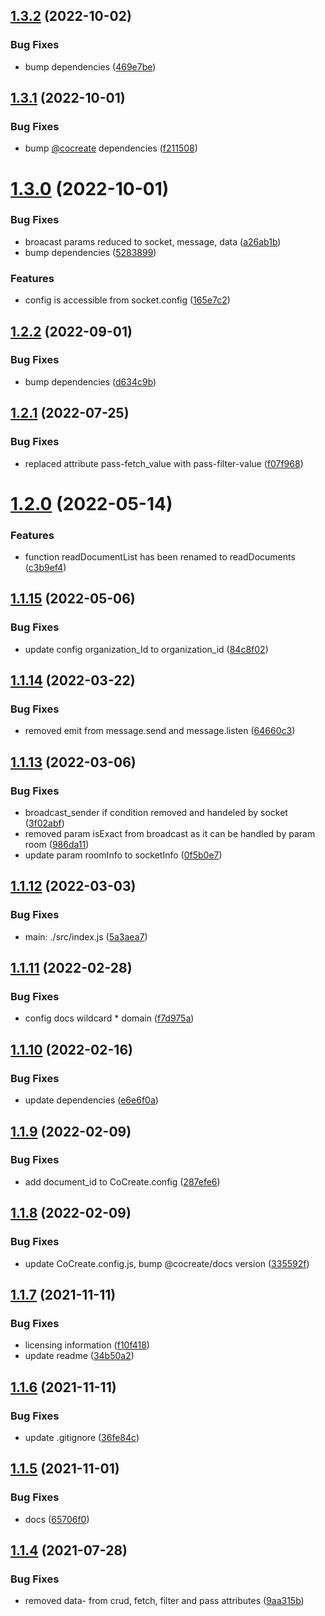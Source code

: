## [1.3.2](https://github.com/CoCreate-app/CoCreate-message-server/compare/v1.3.1...v1.3.2) (2022-10-02)


### Bug Fixes

* bump dependencies ([469e7be](https://github.com/CoCreate-app/CoCreate-message-server/commit/469e7be828e62d85f4cc615d8463f4cf9f796c39))

## [1.3.1](https://github.com/CoCreate-app/CoCreate-message-server/compare/v1.3.0...v1.3.1) (2022-10-01)


### Bug Fixes

* bump [@cocreate](https://github.com/cocreate) dependencies ([f211508](https://github.com/CoCreate-app/CoCreate-message-server/commit/f211508ce12e22844b187a09cfd515d78552a02a))

# [1.3.0](https://github.com/CoCreate-app/CoCreate-message-server/compare/v1.2.2...v1.3.0) (2022-10-01)


### Bug Fixes

* broacast params reduced to socket, message, data ([a26ab1b](https://github.com/CoCreate-app/CoCreate-message-server/commit/a26ab1b5e049e224fc06e95d001f2d8a0cd153fe))
* bump dependencies ([5283899](https://github.com/CoCreate-app/CoCreate-message-server/commit/5283899833386983892e38313aebea6ad82687c2))


### Features

* config is accessible from socket.config ([165e7c2](https://github.com/CoCreate-app/CoCreate-message-server/commit/165e7c2eaba811cd974f0ed0c4307d71fc15abb4))

## [1.2.2](https://github.com/CoCreate-app/CoCreate-message-server/compare/v1.2.1...v1.2.2) (2022-09-01)


### Bug Fixes

* bump dependencies ([d634c9b](https://github.com/CoCreate-app/CoCreate-message-server/commit/d634c9b279975bfcecd94f4fd06e73fa17d0e8bc))

## [1.2.1](https://github.com/CoCreate-app/CoCreate-message-server/compare/v1.2.0...v1.2.1) (2022-07-25)


### Bug Fixes

* replaced attribute pass-fetch_value with pass-filter-value ([f07f968](https://github.com/CoCreate-app/CoCreate-message-server/commit/f07f9686deddaf6bb64a10dd40f1ae73d58b5167))

# [1.2.0](https://github.com/CoCreate-app/CoCreate-message-server/compare/v1.1.15...v1.2.0) (2022-05-14)


### Features

* function readDocumentList has been renamed to readDocuments ([c3b9ef4](https://github.com/CoCreate-app/CoCreate-message-server/commit/c3b9ef46f2f9088e64b76eab23ffe5a8ca44296b))

## [1.1.15](https://github.com/CoCreate-app/CoCreate-message-server/compare/v1.1.14...v1.1.15) (2022-05-06)


### Bug Fixes

* update config organization_Id to organization_id ([84c8f02](https://github.com/CoCreate-app/CoCreate-message-server/commit/84c8f02d41bff0129d17545156871f852a7036eb))

## [1.1.14](https://github.com/CoCreate-app/CoCreate-message-server/compare/v1.1.13...v1.1.14) (2022-03-22)


### Bug Fixes

* removed emit from message.send and message.listen ([64660c3](https://github.com/CoCreate-app/CoCreate-message-server/commit/64660c342f15e9465b9ec1fc82ee6bb9162087a0))

## [1.1.13](https://github.com/CoCreate-app/CoCreate-message-server/compare/v1.1.12...v1.1.13) (2022-03-06)


### Bug Fixes

* broadcast_sender if condition removed and handeled by socket ([3f02abf](https://github.com/CoCreate-app/CoCreate-message-server/commit/3f02abf140b3aba761c2a9eba63b0dfd100545da))
* removed param isExact from broadcast as it can be handled by param room ([986da11](https://github.com/CoCreate-app/CoCreate-message-server/commit/986da113a596eb0a94478b0295d425612f2ade06))
* update param roomInfo to socketInfo ([0f5b0e7](https://github.com/CoCreate-app/CoCreate-message-server/commit/0f5b0e7a033d786d12a3f2e019edd9294b08218b))

## [1.1.12](https://github.com/CoCreate-app/CoCreate-message-server/compare/v1.1.11...v1.1.12) (2022-03-03)


### Bug Fixes

* main: ./src/index.js ([5a3aea7](https://github.com/CoCreate-app/CoCreate-message-server/commit/5a3aea7081774888d86cbe67c7a0b3719ec64073))

## [1.1.11](https://github.com/CoCreate-app/CoCreate-message-server/compare/v1.1.10...v1.1.11) (2022-02-28)


### Bug Fixes

* config docs wildcard * domain ([f7d975a](https://github.com/CoCreate-app/CoCreate-message-server/commit/f7d975a0b790517ba6cf9d7fba09ea5cfb43ba9f))

## [1.1.10](https://github.com/CoCreate-app/CoCreate-message-server/compare/v1.1.9...v1.1.10) (2022-02-16)


### Bug Fixes

* update dependencies ([e6e6f0a](https://github.com/CoCreate-app/CoCreate-message-server/commit/e6e6f0a8ebc30c784d0763012dbec41f8a81a91b))

## [1.1.9](https://github.com/CoCreate-app/CoCreate-message-server/compare/v1.1.8...v1.1.9) (2022-02-09)


### Bug Fixes

* add document_id to CoCreate.config ([287efe6](https://github.com/CoCreate-app/CoCreate-message-server/commit/287efe64876233a87a832df553761bc5ad2ec67e))

## [1.1.8](https://github.com/CoCreate-app/CoCreate-message-server/compare/v1.1.7...v1.1.8) (2022-02-09)


### Bug Fixes

* update CoCreate.config.js, bump @cocreate/docs version ([335592f](https://github.com/CoCreate-app/CoCreate-message-server/commit/335592f7a5abac02b53f30071441785a4a8ab532))

## [1.1.7](https://github.com/CoCreate-app/CoCreate-message-server/compare/v1.1.6...v1.1.7) (2021-11-11)


### Bug Fixes

* licensing information ([f10f418](https://github.com/CoCreate-app/CoCreate-message-server/commit/f10f418011b411247148a35665e3a11de836c1cd))
* update readme ([34b50a2](https://github.com/CoCreate-app/CoCreate-message-server/commit/34b50a2e7d5efe32d81a2d1eff85c418af31d878))

## [1.1.6](https://github.com/CoCreate-app/CoCreate-message-server/compare/v1.1.5...v1.1.6) (2021-11-11)


### Bug Fixes

* update .gitignore ([36fe84c](https://github.com/CoCreate-app/CoCreate-message-server/commit/36fe84cac8173b431b5ede5112c1bd717c22dd69))

## [1.1.5](https://github.com/CoCreate-app/CoCreate-message-server/compare/v1.1.4...v1.1.5) (2021-11-01)


### Bug Fixes

* docs ([65706f0](https://github.com/CoCreate-app/CoCreate-message-server/commit/65706f09d28533ec36c899f15ac813a66526a06a))

## [1.1.4](https://github.com/CoCreate-app/CoCreate-message-server/compare/v1.1.3...v1.1.4) (2021-07-28)


### Bug Fixes

* removed data- from crud, fetch, filter and pass attributes ([9aa315b](https://github.com/CoCreate-app/CoCreate-message-server/commit/9aa315b48397a76b457e79d86b976f75e92af4d0))
